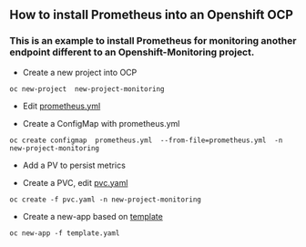 ## How to install Prometheus into an Openshift OCP

### This is an example to install Prometheus for monitoring another endpoint different to an Openshift-Monitoring project.

* Create a new project into OCP

`oc new-project  new-project-monitoring`

* Edit [prometheus.yml](ConfigMaps/prometheus.yml)

* Create a ConfigMap with prometheus.yml

`oc create configmap  prometheus.yml  --from-file=prometheus.yml  -n new-project-monitoring`

* Add a PV to persist metrics

* Create a PVC, edit [pvc.yaml](pvc.yaml)

` oc create -f pvc.yaml -n new-project-monitoring `

* Create a new-app based on [template](template.yaml)

`oc new-app -f template.yaml`




